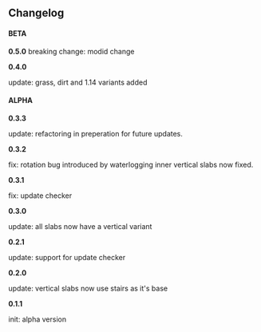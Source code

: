 ## Changelog

#### BETA

**0.5.0**
breaking change: modid change

**0.4.0**

update: grass, dirt and 1.14 variants added

#### ALPHA

**0.3.3**

update: refactoring in preperation for future updates.

**0.3.2**

fix: rotation bug introduced by waterlogging inner vertical slabs now fixed.

**0.3.1**

fix: update checker

**0.3.0**

update: all slabs now have a vertical variant

**0.2.1**

update: support for update checker

**0.2.0**

update: vertical slabs now use stairs as it's base

**0.1.1**

init: alpha version
